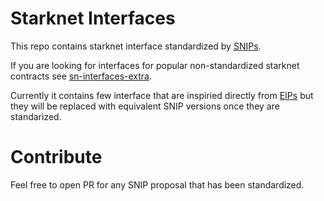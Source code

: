 # Starknet Interfaces

This repo contains starknet interface standardized by
[SNIPs](https://github.com/starknet-io/SNIPs/).

If you are looking for interfaces for popular non-standardized starknet
contracts see
[sn-interfaces-extra](https://github.com/lambda-0x/sn-interfaces-extra).

Currently it contains few interface that are inspiried directly from
[EIPs](https://eips.ethereum.org/) but they will be replaced with equivalent
SNIP versions once they are standarized.

# Contribute

Feel free to open PR for any SNIP proposal that has been standardized.
